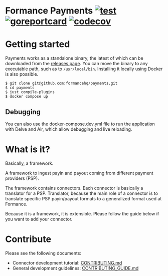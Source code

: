 # Formance Payments [![test](https://github.com/formancehq/payments/actions/workflows/main.yml/badge.svg)](https://github.com/formancehq/payments/actions/workflows/main.yml) [![goreportcard](https://goreportcard.com/badge/github.com/formancehq/payments)](https://goreportcard.com/report/github.com/formancehq/payments) [![codecov](https://codecov.io/github/formancehq/payments/graph/badge.svg?token=SrhCCbrtnV)](https://codecov.io/github/formancehq/payments)

# Getting started

Payments works as a standalone binary, the latest of which can be downloaded from the [releases page](https://github.com/formancehq/payments/releases). You can move the binary to any executable path, such as to `/usr/local/bin`. Installing it locally using Docker is also possible.

```SHELL
$ git clone git@github.com:formancehq/payments.git
$ cd payments
$ just compile-plugins
$ docker compose up
```

## Debugging
You can also use the docker-compose.dev.yml file to run the application with Delve and Air, which allow debugging and 
live reloading.

# What is it?

Basically, a framework.

A framework to ingest payin and payout coming from different payment providers (PSP).

The framework contains connectors. Each connector is basically a translator for a PSP.
Translator, because the main role of a connector is to translate specific PSP payin/payout formats to a generalized format used at Formance.

Because it is a framework, it is extensible. Please follow the guide below if you want to add your connector.

# Contribute

Please see the following documents:
- Connector development tutorial: [CONTRIBUTING.md](./CONTRIBUTING.md)
- General development guidelines: [CONTRIBUTING_GUIDE.md](./CONTRIBUTING_GUIDE.md)
